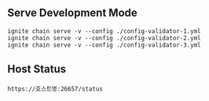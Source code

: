 ## Serve Development Mode

```shell
ignite chain serve -v --config ./config-validator-1.yml
ignite chain serve -v --config ./config-validator-2.yml
ignite chain serve -v --config ./config-validator-3.yml
```

## Host Status

```shell
https://호스트명:26657/status
```
